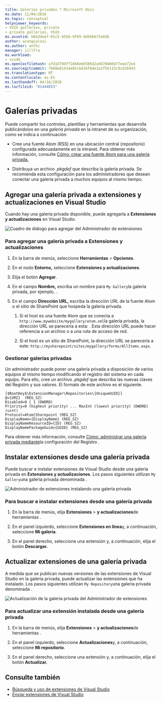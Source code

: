 ```yaml
---
title: Galerías privadas ? Microsoft Docs
ms.date: 11/04/2016
ms.topic: conceptual
helpviewer_keywords:
- VSIX galleries, private
- private galleries, VSIX
ms.assetid: b6b3dee7-91c5-4556-9f69-0d56b675e83b
author: acangialosi
ms.author: anthc
manager: jillfra
ms.workload:
- vssdk
ms.openlocfilehash: afd1d79d7f1846e60386d2a9478466bf7eae72e4
ms.sourcegitcommit: 7b60e81414a82c6d34f6de1a1f56115c9cd26943
ms.translationtype: MT
ms.contentlocale: es-ES
ms.lasthandoff: 04/16/2020
ms.locfileid: "81444653"
---
```

# <a name="private-galleries"></a>Galerías privadas
Puede compartir los controles, plantillas y herramientas que desarrolla publicándolos en una *galería privada* en la intranet de su organización, como se indica a continuación:

- Cree una fuente Atom (RSS) en una ubicación central (repositorio) configurada adecuadamente en la intranet. Para obtener más información, consulte [Cómo: crear una fuente Atom para una galería privada.](../extensibility/how-to-create-an-atom-feed-for-a-private-gallery.md)

- Distribuya un archivo *.pkgdef* que describa la galería privada. Se recomienda esta configuración para los administradores que desean conectar una galería privada a muchos equipos al mismo tiempo.

## <a name="add-a-private-gallery-to-extensions-and-updates-in-visual-studio"></a>Agregar una galería privada a extensiones y actualizaciones en Visual Studio
 Cuando hay una galería privada disponible, puede agregarla a **Extensiones y actualizaciones** en Visual Studio.

 ![Cuadro de diálogo para agregar del Administrador de extensiones](../extensibility/media/em_adddialog.png "EM_AddDialog")

### <a name="to-add-a-private-gallery-to-extensions-and-updates"></a>Para agregar una galería privada a Extensiones y actualizaciones

1. En la barra de menús, seleccione **Herramientas** > **Opciones**.

2. En el nodo **Entorno,** seleccione **Extensiones y actualizaciones**.

3. Elija el botón **Agregar**.

4. En el campo **Nombre,** escriba un nombre para `My Gallery`la galería privada, por ejemplo, .

5. En el campo **Dirección URL,** escriba la dirección URL de la fuente Atom o el sitio de SharePoint que hospeda la galería privada.

    1. Si el host es una fuente Atom que se conecta a `http://www.mywebsite/mygallery/atom.xml`la galería privada, la dirección URL se parecería a esta: .  Esta dirección URL puede hacer referencia a un archivo o a una ruta de acceso de red.

    2. Si el host es un sitio de SharePoint, la dirección URL se parecería a este: `http://mysharepoint/sites/mygallery/forms/AllItems.aspx`.

### <a name="manage-private-galleries"></a>Gestionar galerías privadas
 Un administrador puede poner una galería privada a disposición de varios equipos al mismo tiempo modificando el registro del sistema en cada equipo. Para ello, cree un archivo *.pkgdef* que describa las nuevas claves del Registro y sus valores.  El formato de este archivo es el siguiente.

```
[$RootKey$\ExtensionManager\Repositories\{UniqueGUID}]
@={URI}  (REG_SZ)
Disabled=0 | 1 (DWORD)
Priority=0 (highest priority) ... MaxInt (lowest priority) (DWORD) (uint)
Protocol=Atom|Sharepoint (REG_SZ)
DisplayName={DisplayName} (REG_SZ)
DisplayNameResourceID={ID} (REG_SZ)
DisplayNamePackageGuid={GUID} (REG_SZ)

```

 Para obtener más información, consulte [Cómo: administrar una galería privada mediante](../extensibility/how-to-manage-a-private-gallery-by-using-registry-settings.md)la configuración del Registro .

## <a name="install-extensions-from-a-private-gallery"></a>Instalar extensiones desde una galería privada
 Puede buscar e instalar extensiones de Visual Studio desde una galería privada en **Extensiones y actualizaciones**. Los pasos siguientes utilizan `My Gallery`una galería privada denominada .

 ![Administrador de extensiones instalando una galería privada](../extensibility/media/em_.png "EM_")

### <a name="to-search-for-and-install-extensions-from-a-private-gallery"></a>Para buscar e instalar extensiones desde una galería privada

1. En la barra de menús, elija **Extensiones** > **y actualizaciones**de herramientas .

2. En el panel izquierdo, seleccione **Extensiones en línea**y, a continuación, seleccione **Mi galería**.

3. En el panel derecho, seleccione una extensión y, a continuación, elija el botón **Descargar.**

## <a name="update-extensions-from-a-private-gallery"></a>Actualizar extensiones de una galería privada
 A medida que se publican nuevas versiones de las extensiones de Visual Studio en la galería privada, puede actualizar las extensiones que ha instalado. Los pasos siguientes utilizan `My Repository`una galería privada denominada .

 ![Actualización de la galería privada del Administrador de extensiones](../extensibility/media/em_update.png "EM_Update")

### <a name="to-update-an-installed-extension-from-a-private-gallery"></a>Para actualizar una extensión instalada desde una galería privada

1. En la barra de menús, elija **Extensiones** > **y actualizaciones**de herramientas .

2. En el panel izquierdo, seleccione **Actualizaciones**y, a continuación, seleccione **Mi repositorio**.

3. En el panel derecho, seleccione una extensión y, a continuación, elija el botón **Actualizar.**

## <a name="see-also"></a>Consulte también
- [Búsqueda y uso de extensiones de Visual Studio](../ide/finding-and-using-visual-studio-extensions.md)
- [Enviar extensiones de Visual Studio](../extensibility/shipping-visual-studio-extensions.md)
